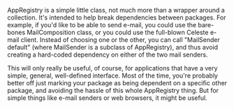 AppRegistry is a simple little class, not much more than a wrapper around a collection. It's intended to help break dependencies between packages. For example, if you'd like to be able to send e-mail, you could use the bare-bones MailComposition class, or you could use the full-blown Celeste e-mail client. Instead of choosing one or the other, you can call "MailSender default" (where MailSender is a subclass of AppRegistry), and thus avoid creating a hard-coded dependency on either of the two mail senders.This will only really be useful, of course, for applications that have a very simple, general, well-defined interface. Most of the time, you're probably better off just marking your package as being dependent on a specific other package, and avoiding the hassle of this whole AppRegistry thing. But for simple things like e-mail senders or web browsers, it might be useful.